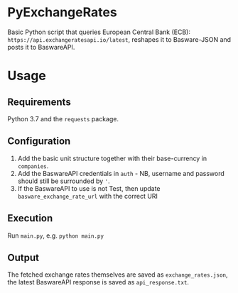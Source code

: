 # PyExchangeRates
Basic Python script that queries European Central Bank (ECB): `https://api.exchangeratesapi.io/latest`, reshapes it to Basware-JSON and posts it to BaswareAPI.

# Usage
## Requirements
Python 3.7 and the `requests` package.

## Configuration
1. Add the basic unit structure together with their base-currency in `companies`.
1. Add the BaswareAPI credentials in `auth` - NB, username and password should still be surrounded by `'`.
1. If the BaswareAPI to use is not Test, then update `basware_exchange_rate_url` with the correct URI

## Execution
Run `main.py`, e.g. `python main.py`

## Output
The fetched exchange rates themselves are saved as `exchange_rates.json`, the latest BaswareAPI response is saved as `api_response.txt`.